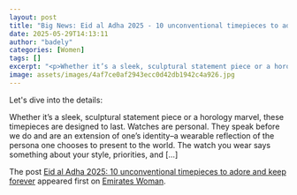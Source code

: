 ```yaml
---
layout: post
title: "Big News: Eid al Adha 2025 - 10 unconventional timepieces to adore and keep forever"
date: 2025-05-29T14:13:11
author: "badely"
categories: [Women]
tags: []
excerpt: "<p>Whether it’s a sleek, sculptural statement piece or a horology marvel, these timepieces are designed to last. Watches are personal. They speak befo"
image: assets/images/4af7ce0af2943ecc0d42db1942c4a926.jpg
---
```


Let's dive into the details: <p>Whether it’s a sleek, sculptural statement piece or a horology marvel, these timepieces are designed to last. Watches are personal. They speak before we do and are an extension of one&#8217;s identity–a wearable reflection of the persona one chooses to present to the world. The watch you wear says something about your style, priorities, and [&#8230;]</p>
<p>The post <a href="https://emirateswoman.com/eid-al-adha-2025-10-unconventional-timepieces-to-adore-and-keep-forever/" rel="nofollow">Eid al Adha 2025: 10 unconventional timepieces to adore and keep forever</a> appeared first on <a href="https://emirateswoman.com" rel="nofollow">Emirates Woman</a>.</p>

